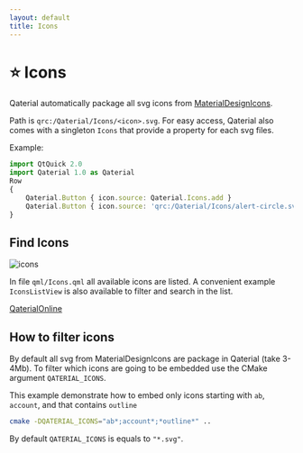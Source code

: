 ```yaml
---
layout: default
title: Icons
---
```


# ⭐ Icons

Qaterial automatically package all svg icons from [MaterialDesignIcons](https://github.com/Templarian/MaterialDesign). 

Path is `qrc:/Qaterial/Icons/<icon>.svg`.
For easy access, Qaterial also comes with a singleton `Icons` that provide a property for each svg files.

Example:


``` js
import QtQuick 2.0
import Qaterial 1.0 as Qaterial
Row
{
    Qaterial.Button { icon.source: Qaterial.Icons.add }
    Qaterial.Button { icon.source: 'qrc:/Qaterial/Icons/alert-circle.svg' }
}
```

## Find Icons

![icons](https://user-images.githubusercontent.com/17255804/86470477-d1df1680-bd3b-11ea-8602-d25f7f215df3.gif)

In file `qml/Icons.qml` all available icons are listed.
A convenient example `IconsListView` is also available to filter and search in the list.

[QaterialOnline](https://tinyurl.com/yb7tlx5n)

## How to filter icons

By default all svg from MaterialDesignIcons are package in Qaterial (take 3-4Mb).
To filter which icons are going to be embedded use the CMake argument `QATERIAL_ICONS`.

This example demonstrate how to embed only icons starting with `ab`, `account`, and that contains `outline`
``` bash
cmake -DQATERIAL_ICONS="ab*;account*;*outline*" ..
```

By default `QATERIAL_ICONS` is equals to `"*.svg"`.